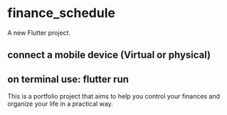 # finance_schedule

A new Flutter project.

## connect a mobile device (Virtual or physical)
## on terminal use: flutter run

This is a portfolio project that aims to help you control your finances and organize your life in a practical way.
